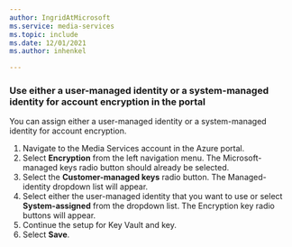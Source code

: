 ```yaml
---
author: IngridAtMicrosoft
ms.service: media-services 
ms.topic: include
ms.date: 12/01/2021
ms.author: inhenkel

---
```


<!-- Use the portal to add use either a user managed identity or system managed identity for account encryption -->

### Use either a user-managed identity or a system-managed identity for account encryption in the portal

You can assign either a user-managed identity or a system-managed identity for account encryption.

1. Navigate to the Media Services account in the Azure portal.
1. Select **Encryption** from the left navigation menu. The Microsoft-managed keys radio button should already be selected.
1. Select the **Customer-managed keys** radio button.  The Managed-identity dropdown list will appear.
1. Select either the user-managed identity that you want to use or select **System-assigned** from the dropdown list. The Encryption key radio buttons will appear.
1. Continue the setup for Key Vault and key.
1. Select **Save**.